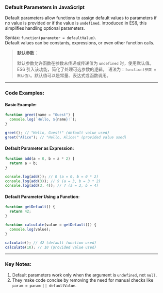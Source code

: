 ### Default Parameters in JavaScript

<audio src="C:\Users\10691\Downloads\Default paramet.mp3"></audio>

Default parameters allow functions to assign default values to parameters if no value is provided or if the value is `undefined`. Introduced in ES6, this simplifies handling optional parameters.

Syntax: `function(parameter = defaultValue)`.  
Default values can be constants, expressions, or even other function calls.

> **默认参数**：
>
> <audio src="C:\Users\10691\Downloads\默认参数允许函数在参数未传递或.mp3"></audio>
>
> 默认参数允许函数在参数未传递或传递值为 `undefined` 时，使用默认值。ES6 引入该功能，简化了处理可选参数的逻辑。
> 语法为：`function(参数 = 默认值)`。默认值可以是常量、表达式或函数调用。

---

### Code Examples:

<audio src="C:\Users\10691\Downloads\这段代码展示了 JavaScr (4).mp3"></audio>

#### Basic Example:
```javascript
function greet(name = "Guest") {
  console.log(`Hello, ${name}!`);
}

greet(); // "Hello, Guest!" (default value used)
greet("Alice"); // "Hello, Alice!" (provided value used)
```

#### Default Parameter as Expression:
```javascript
function add(a = 0, b = a * 2) {
  return a + b;
}

console.log(add()); // 0 (a = 0, b = 0 * 2)
console.log(add(3)); // 9 (a = 3, b = 3 * 2)
console.log(add(3, 4)); // 7 (a = 3, b = 4)
```

#### Default Parameter Using a Function:
```javascript
function getDefault() {
  return 42;
}

function calculate(value = getDefault()) {
  console.log(value);
}

calculate(); // 42 (default function used)
calculate(10); // 10 (provided value used)
```

---

### Key Notes:
1. Default parameters work only when the argument is `undefined`, not `null`.
2. They make code concise by removing the need for manual checks like `param = param || defaultValue`.